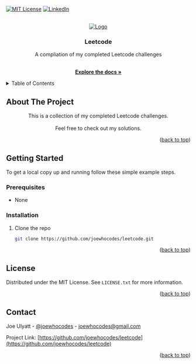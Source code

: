 <div id="top"></div>

<!-- [![Issues][issues-shield]][issues-url] -->
[![MIT License][license-shield]][license-url]
[![LinkedIn][linkedin-shield]][linkedin-url]

<!-- PROJECT LOGO -->
<br />
<div align="center">
  <a href="https://www.leetcode.com/">
    <img src="/logo.jpg" alt="Logo">
  </a>

<h3 align="center">Leetcode</h3>

  <p align="center">
    A compliation of my completed Leetcode challenges
  </p>
    <br />
    <a href="https://github.com/joewhocodes/leetcode"><strong>Explore the docs »</strong></a>
    <br />
  </p>
</div>



<!-- TABLE OF CONTENTS -->
<details>
  <summary>Table of Contents</summary>
  <ol>
    <li>
      <a href="#about-the-project">About The Project</a>
      <ul>
        <!-- <li><a href="#built-with">Built With</a></li> -->
      </ul>
    </li>
    <li>
      <a href="#getting-started">Getting Started</a>
      <ul>
        <!-- <li><a href="#prerequisites">Prerequisites</a></li> -->
        <li><a href="#installation">Installation</a></li>
      </ul>
    </li>
    <!-- <li><a href="#usage">Usage</a></li> -->
    <li><a href="#license">License</a></li>
    <li><a href="#contact">Contact</a></li>
  </ol>
</details>



<!-- ABOUT THE PROJECT -->
## About The Project

<!-- [![Product Name Screen Shot][product-screenshot]](https://www.codewars.com/) -->


</p>
    <p align="center">
    This is a collection of my completed Leetcode challenges.
    <br>
    <br>
    Feel free to check out my solutions.
    </p>

<p align="right">(<a href="#top">back to top</a>)</p>

<!-- ### Built With -->

<!-- * [React.js](https://reactjs.org/)
* [Bootstrap](https://getbootstrap.com)
* [Redux](https://redux.js.org/) -->

<!-- <p align="right">(<a href="#top">back to top</a>)</p> -->



<!-- GETTING STARTED -->
## Getting Started

To get a local copy up and running follow these simple example steps.

### Prerequisites

* None

### Installation

1. Clone the repo
   ```sh
   git clone https://github.com/joewhocodes/leetcode.git
   ```


<p align="right">(<a href="#top">back to top</a>)</p>



<!-- USAGE EXAMPLES -->
<!-- ## Usage
<p>
Scroll through movies and hover above any of them to see the trailer. On hover you can also click the "heart" to add it to the Watchlist tab.
<br>
<br>
Your Watchlist will be saved to Local Storage, meaning you can freely refresh the page or return at a later date with your Watchlist intact.
<br>
<br>
Use the search bar to search for any Movie or TV show. Use the filters in the top right to help filter your search.
</p> -->

<!-- _For more examples, please refer to the [Documentation](https://example.com)_ -->

<!-- <p align="right">(<a href="#top">back to top</a>)</p> -->



<!-- ROADMAP -->
<!-- ## Roadmap

- [ ] Feature 1
- [ ] Feature 2
- [ ] Feature 3
    - [ ] Nested Feature -->

<!-- See the [open issues](https://github.com/joewhocodes/codewars/issues) for a full list of proposed features (and known issues).

<p align="right">(<a href="#top">back to top</a>)</p> -->



<!-- CONTRIBUTING -->
<!-- ## Contributing

Contributions are what make the open source community such an amazing place to learn, inspire, and create. Any contributions you make are **greatly appreciated**.

If you have a suggestion that would make this better, please fork the repo and create a pull request. You can also simply open an issue with the tag "enhancement".
Don't forget to give the project a star! Thanks again!

1. Fork the Project
2. Create your Feature Branch (`git checkout -b feature/AmazingFeature`)
3. Commit your Changes (`git commit -m 'Add some AmazingFeature'`)
4. Push to the Branch (`git push origin feature/AmazingFeature`)
5. Open a Pull Request

<p align="right">(<a href="#top">back to top</a>)</p> -->



<!-- LICENSE -->
## License

Distributed under the MIT License. See `LICENSE.txt` for more information.

<p align="right">(<a href="#top">back to top</a>)</p>



<!-- CONTACT -->
## Contact

Joe Ulyatt - [@joewhocodes](https://twitter.com/joewhocodes) - joewhocodes@gmail.com

Project Link: [https://github.com/joewhocodes/leetcode](https://github.com/joewhocodes/leetcode)

<p align="right">(<a href="#top">back to top</a>)</p>




<!-- MARKDOWN LINKS & IMAGES -->
<!-- https://www.markdownguide.org/basic-syntax/#reference-style-links -->
[contributors-shield]: https://img.shields.io/github/contributors/joewhocodes/leetcode.svg?style=for-the-badge
[contributors-url]: https://github.com/joewhocodes/leetcode/graphs/contributors
[forks-shield]: https://img.shields.io/github/forks/joewhocodes/leetcode.svg?style=for-the-badge
[forks-url]: https://github.com/joewhocodes/leetcode/network/members
[stars-shield]: https://img.shields.io/github/stars/joewhocodes/leetcode.svg?style=for-the-badge
[stars-url]: https://github.com/joewhocodes/leetcode/stargazers
[issues-shield]: https://img.shields.io/github/issues/joewhocodes/leetcode.svg?style=for-the-badge
[issues-url]: https://github.com/joewhocodes/leetcode/issues
[license-shield]: https://img.shields.io/github/license/joewhocodes/leetcode.svg?style=for-the-badge
[license-url]: https://github.com/joewhocodes/leetcode/blob/master/LICENSE
[linkedin-shield]: https://img.shields.io/badge/-LinkedIn-black.svg?style=for-the-badge&logo=linkedin&colorB=555
[linkedin-url]: https://linkedin.com/in/joewhocodes
[product-screenshot]: /src/img/screenshot.png
